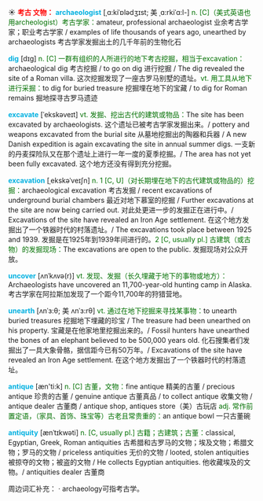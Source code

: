 ☀ <font color="red">**考古 文物：**</font>
<font color="sky blue">**archaeologist**</font> [ˌɑ:kiˈɒlədʒɪst; 美 ˌɑ:rkiˈɑ:l-]
<font color="rgb(227, 108, 9)">n. [C]（美式英语也用archeologist）考古学家：</font>amateur, professional archaeologist 业余考古学家；职业考古学家 / examples of life thousands of years ago, unearthed by archaeologists 考古学家发掘出土的几千年前的生物化石

<font color="sky blue">**dig**</font> [dɪɡ] 
<font color="rgb(227, 108, 9)">n. [C] 一群有组织的人所进行的地下考古挖掘，相当于excavation：</font>archaeological dig 考古挖掘 / to go on dig 进行挖掘 / The dig revealed the site of a Roman villa. 这次挖掘发现了一座古罗马别墅的遗址。<font color="rgb(227, 108, 9)">vt. 用工具从地下进行采掘：</font>to dig for buried treasure 挖掘埋在地下的宝藏 / to dig for Roman remains 掘地探寻古罗马遗迹

<font color="sky blue">**excavate**</font> [ˈekskəveɪt]
<font color="rgb(227, 108, 9)">vt. 发掘、挖出古代的建筑或物品：</font>The site has been excavated by archaeologists. 这个遗址已被考古学家发掘出来。/ pottery and weapons excavated from the burial site 从墓地挖掘出的陶器和兵器 / A new Danish expedition is again excavating the site in annual summer digs. 一支新的丹麦探险队又在那个遗址上进行一年一度的夏季挖掘。/ The area has not yet been fully excavated. 这个地方还没有得到充分挖掘。         

<font color="sky blue">**excavation**</font> [ˌekskəˈveɪʃn]
<font color="rgb(227, 108, 9)">n. 1 [C, U]（对长期埋在地下的古代建筑或物品的）挖掘：</font>archaeological excavation 考古发掘 / recent excavations of underground burial chambers 最近对地下慕室的挖掘 / Further excavations at the site are now being carried out. 对此处更进一步的发掘正在进行中。/ Excavations of the site have revealed an Iron Age settlement. 在这个地方发掘出了一个铁器时代的村落遗址。/ The excavations took place between 1925 and 1939. 发掘是在1925年到1939年间进行的。<font color="rgb(227, 108, 9)">2 [C, usually pl.] 古建筑（或古物）的发掘现场：</font>The excavations are open to the public. 发掘现场对公众开放。

<font color="sky blue">**uncover**</font> [ʌnˈkʌvə(r)]
<font color="rgb(227, 108, 9)">vt. 发现、发掘（长久埋藏于地下的事物或地方）：</font>Archaeologists have uncovered an 11,700-year-old hunting camp in Alaska. 考古学家在阿拉斯加发现了一个距今11,700年的狩猎营地。

<font color="sky blue">**unearth**</font> [ʌnˈɜ:θ; 美 ʌnˈɜ:rθ]
<font color="rgb(227, 108, 9)">vt. 通过在地下挖掘来寻找某事物：</font>to unearth buried treasures 挖掘地下埋藏的珍宝 / The treasure had been unearthed on his property. 宝藏是在他家地里挖掘出来的。/ Fossil hunters have unearthed the bones of an elephant believed to be 500,000 years old. 化石搜集者们发掘出了一具大象骨骼，据信距今已有50万年。/ Excavations of the site have revealed an Iron Age settlement. 在这个地方发掘出了一个铁器时代的村落遗址。

<font color="sky blue">**antique**</font> [æn'ti:k] 
<font color="rgb(227, 108, 9)">n. [C] 古董，文物：</font>fine antique 精美的古董 / precious antique 珍贵的古董 / genuine antique 古董真品 / to collect antique 收集文物 / antique dealer 古董商 / antique shop, antiques store（美）古玩店 <font color="rgb(227, 108, 9)">adj. 常作前置定语，（家具、首饰、珠宝等）古老且常贵重的：</font>an antique bowl 一只古董碗

<font color="sky blue">**antiquity**</font> [ænˈtɪkwəti]
<font color="rgb(227, 108, 9)">n. [C, usually pl.] 古籍；古建筑；古董：</font>classical, Egyptian, Greek, Roman antiquities 古希腊和古罗马的文物；埃及文物；希腊文物；罗马的文物 / priceless antiquities 无价的文物 / looted, stolen antiquities 被掠夺的文物；被盗的文物 / He collects Egyptian antiquities. 他收藏埃及的文物。/ antiquities dealer 古董商

周边词汇补充：
· archaeology可指考古学。
